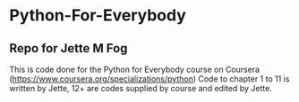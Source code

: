 # Python-For-Everybody

## Repo for Jette M Fog

This is code done for the Python for Everybody course on Coursera (https://www.coursera.org/specializations/python)
Code to chapter 1 to 11 is written by Jette, 12+ are codes supplied by course and edited by Jette.
